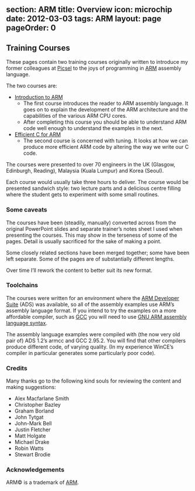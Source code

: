 section: ARM
title: Overview
icon: microchip
date: 2012-03-03
tags: ARM
layout: page
pageOrder: 0
----

## Training Courses

These pages contain two training courses originally written to introduce my former colleagues at [Picsel](http://www.picsel.com/) to the joys of programming in [ARM](http://www.arm.com/) assembly language.

The two courses are:

* [Introduction to ARM](introduction-to-arm/index.html)
  * The first course introduces the reader to ARM assembly language. It goes on to explain the development of the ARM architecture and the capabilities of the various ARM CPU cores.
  * After completing this course you should be able to understand ARM code well enough to understand the examples in the next.
* [Efficient C for ARM](efficient-c-for-arm/index.html)
  * The second course is concerned with tuning. It looks at how we can produce more efficient ARM code by altering the way we write our C code.

The courses were presented to over 70 engineers in the UK (Glasgow, Edinburgh, Reading), Malaysia (Kuala Lumpur) and Korea (Seoul).

Each course would usually take three hours to deliver. The course would be presented sandwich style: two lecture parts and a delicious centre filling where the student gets to experiment with some small routines.

### Some caveats

The courses have been (steadily, manually) converted across from the original PowerPoint slides and separate trainer’s notes sheet I used when presenting the courses. This may show in the terseness of some of the pages. Detail is usually sacrificed for the sake of making a point.

Some closely related sections have been merged together; some have been left separate. Some of the pages are of substantially different lengths.

Over time I’ll rework the content to better suit its new format.

### Toolchains

The courses were written for an environment where the [ARM Developer Suite](http://www.keil.com/support/legacy.asp) (ADS) was available, so all of the assembly examples use ARM’s assembly language format. If you intend to try the examples on a more affordable compiler, such as [GCC](http://gcc.gnu.org/) you will need to use [GNU ARM assembly language syntax](http://microcross.com/GNU-ARM-Assy-Quick-Ref.pdf).

The assembly language examples were compiled with (the now very old pair of) ADS 1.2’s armcc and GCC 2.95.2. You will find that other compilers produce different code, of varying quality. (In my experience WinCE’s compiler in particular generates some particularly poor code).

### Credits

Many thanks go to the following kind souls for reviewing the content and making suggestions:

* Alex Macfarlane Smith
* Christopher Bazley
* Graham Borland
* John Tytgat
* John-Mark Bell
* Justin Fletcher
* Matt Holgate
* Michael Drake
* Robin Watts
* Stewart Brodie

### Acknowledgements

ARM© is a trademark of [ARM](http://www.arm.com/).
